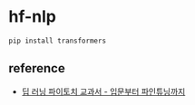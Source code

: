 # hf-nlp

```
pip install transformers
```




## reference ##

* [딥 러닝 파이토치 교과서 - 입문부터 파인튜닝까지](https://wikidocs.net/book/2788)
